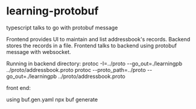# learning-protobuf

typescript talks to go with protobuf message

Frontend provides UI to maintain and list addressbook's records.
Backend stores the records in a file.
Frontend talks to backend using protobuf message with websocket.

Running in backend directory:
protoc -I=../proto --go_out=./learningpb ../proto/addressbook.proto
protoc --proto_path=../proto --go_out=./learningpb ../proto/addressbook.proto

front end:

using buf.gen.yaml
npx buf generate
